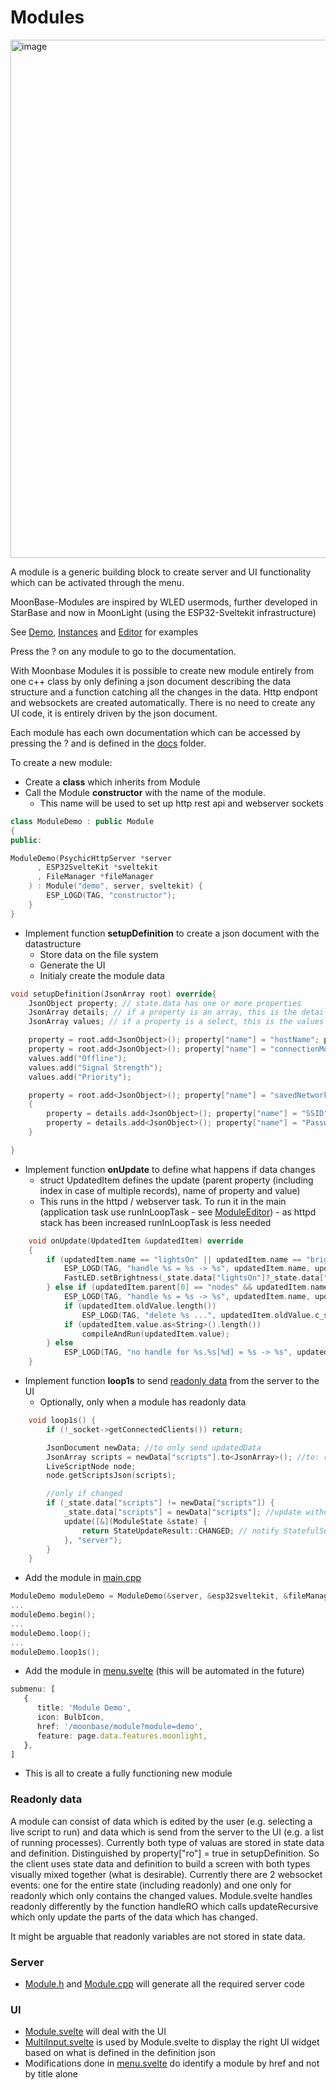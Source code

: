 # Modules

<img width="829" alt="image" src="https://github.com/user-attachments/assets/3384f3ba-b5e6-4993-9a8b-80c25878e176" />

A module is a generic building block to create server and UI functionality which can be activated through the menu.

MoonBase-Modules are inspired by WLED usermods, further developed in StarBase and now in MoonLight (using the ESP32-Sveltekit infrastructure)

See [Demo](module/demo.md), [Instances](module/instances.md) and [Editor](module/editor.md) for examples

Press the ? on any module to go to the documentation.

With Moonbase Modules it is possible to create new module entirely from one c++ class by only defining a json document describing the data structure and a function catching all the changes in the data. Http endpont and websockets are created automatically. There is no need to create any UI code, it is entirely driven by the json document.

Each module has each own documentation which can be accessed by pressing the ? and is defined in the [docs](https://github.com/MoonModules/MoonLight/tree/main/docs) folder.

To create a new module:

* Create a **class** which inherits from Module
* Call the Module **constructor** with the name of the module.
    * This name will be used to set up http rest api and webserver sockets

```cpp
class ModuleDemo : public Module
{
public:

ModuleDemo(PsychicHttpServer *server
      , ESP32SvelteKit *sveltekit
      , FileManager *fileManager
    ) : Module("demo", server, sveltekit) {
        ESP_LOGD(TAG, "constructor");
    }
}
```

* Implement function **setupDefinition** to create a json document with the datastructure
    * Store data on the file system
    * Generate the UI
    * Initialy create the module data

```cpp
void setupDefinition(JsonArray root) override{
    JsonObject property; // state.data has one or more properties
    JsonArray details; // if a property is an array, this is the details of the array
    JsonArray values; // if a property is a select, this is the values of the select

    property = root.add<JsonObject>(); property["name"] = "hostName"; property["type"] = "text"; property["default"] = "MoonLight";
    property = root.add<JsonObject>(); property["name"] = "connectionMode"; property["type"] = "select"; property["default"] = "Signal Strength"; values = property["values"].to<JsonArray>();
    values.add("Offline");
    values.add("Signal Strength");
    values.add("Priority");

    property = root.add<JsonObject>(); property["name"] = "savedNetworks"; property["type"] = "array"; details = property["n"].to<JsonArray>();
    {
        property = details.add<JsonObject>(); property["name"] = "SSID"; property["type"] = "text"; property["default"] = "ewtr"; property["min"] = 3; property["max"] = 32; 
        property = details.add<JsonObject>(); property["name"] = "Password"; property["type"] = "password"; property["default"] = "";
    }

}

```

* Implement function **onUpdate** to define what happens if data changes
    * struct UpdatedItem defines the update (parent property (including index in case of multiple records), name of property and value)
    * This runs in the httpd / webserver task. To run it in the main (application task use runInLoopTask - see [ModuleEditor](https://github.com/MoonModules/MoonLight/blob/main/src/MoonLight/ModuleEditor.h)) - as httpd stack has been increased runInLoopTask is less needed

```cpp
    void onUpdate(UpdatedItem &updatedItem) override
    {
        if (updatedItem.name == "lightsOn" || updatedItem.name == "brightness") {
            ESP_LOGD(TAG, "handle %s = %s -> %s", updatedItem.name, updatedItem.oldValue.c_str(), updatedItem.value.as<String>().c_str());
            FastLED.setBrightness(_state.data["lightsOn"]?_state.data["brightness"]:0);
        } else if (updatedItem.parent[0] == "nodes" && updatedItem.name == "name") {    
            ESP_LOGD(TAG, "handle %s = %s -> %s", updatedItem.name, updatedItem.oldValue.c_str(), updatedItem.value.as<String>().c_str());
            if (updatedItem.oldValue.length())
                ESP_LOGD(TAG, "delete %s ...", updatedItem.oldValue.c_str());
            if (updatedItem.value.as<String>().length())
                compileAndRun(updatedItem.value);
        } else
            ESP_LOGD(TAG, "no handle for %s.%s[%d] = %s -> %s", updatedItem.parent[0], updatedItem.name, updatedItem.index[0], updatedItem.oldValue.c_str(), updatedItem.value.as<String>().c_str());
    }
```

* Implement function **loop1s** to send [readonly data](#Readonly_data) from the server to the UI
    * Optionally, only when a module has readonly data

```cpp
    void loop1s() {
        if (!_socket->getConnectedClients()) return; 

        JsonDocument newData; //to only send updatedData
        JsonArray scripts = newData["scripts"].to<JsonArray>(); //to: remove old array
        LiveScriptNode node;
        node.getScriptsJson(scripts);

        //only if changed
        if (_state.data["scripts"] != newData["scripts"]) {
            _state.data["scripts"] = newData["scripts"]; //update without compareRecursive -> without handles
            update([&](ModuleState &state) {
                return StateUpdateResult::CHANGED; // notify StatefulService by returning CHANGED
            }, "server");
        }
    }
```

* Add the module in [main.cpp](https://github.com/MoonModules/MoonLight/blob/main/src/main.cpp)

```cpp
ModuleDemo moduleDemo = ModuleDemo(&server, &esp32sveltekit, &fileManager);
...
moduleDemo.begin();
...
moduleDemo.loop();
...
moduleDemo.loop1s();
```

* Add the module in [menu.svelte](https://github.com/MoonModules/MoonLight/blob/main/interface/src/routes/menu.svelte) (this will be automated in the future)

```ts
submenu: [
   {
      title: 'Module Demo',
      icon: BulbIcon,
      href: '/moonbase/module?module=demo',
      feature: page.data.features.moonlight,
   },
]
```

* This is all to create a fully functioning new module

### Readonly data

A module can consist of data which is edited by the user (e.g. selecting a live script to run) and data which is send from the server to the UI (e.g. a list of running processes). Currently both type of valuas are stored in state data and definition. Distinguished by property["ro"] = true in setupDefinition. So the client uses state data and definition to build a screen with both types visually mixed together (what is desirable). Currently there are 2 websocket events: one for the entire state (including readonly) and one only for readonly which only contains the changed values. Module.svelte handles readonly differently by the function handleRO which calls updateRecursive which only update the parts of the data which has changed.

It might be arguable that readonly variables are not stored in state data.

### Server

* [Module.h](https://github.com/MoonModules/MoonLight/blob/main/src/MoonBase/Module.h) and [Module.cpp](https://github.com/MoonModules/MoonLight/blob/main/src/MoonBase/Module.cpp) will generate all the required server code

### UI
* [Module.svelte](https://github.com/MoonModules/MoonLight/blob/main/interface/src/routes/moonbase/module/Module.svelte) will deal with the UI
* [MultiInput.svelte](https://github.com/MoonModules/MoonLight/blob/main/interface/src/lib/components/moonbase/MultiInput.svelte) is used by Module.svelte to display the right UI widget based on what is defined in the definition json
* Modifications done in [menu.svelte](https://github.com/MoonModules/MoonLight/blob/main/interface/src/routes/menu.svelte) do identify a module by href and not by title alone
